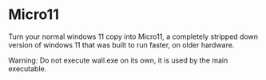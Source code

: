 # Micro11
Turn your normal windows 11 copy into Micro11, a completely stripped down version of windows 11 that was built to run faster, on older hardware.

Warning: Do not execute wall.exe on its own, it is used by the main executable.
